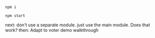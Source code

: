 ```
npm i

npm start
```

next: don't use a separate module. just use the main module. Does that work?
then: Adapt to voter demo walkthrough
